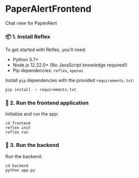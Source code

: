 # PaperAlertFrontend

Chat view for PaperAlert

### 📦 1. Install Reflex

To get started with Reflex, you'll need:

- Python 3.7+
- Node.js 12.22.0+ \(No JavaScript knowledge required!\)
- Pip dependencies: `reflex`, `openai`

Install `pip` dependencies with the provided `requirements.txt`:

```bash
pip install -r requirements.txt
```

### 🚀 2. Run the frontend application

Initialize and run the app:

```
cd frontend
reflex init
reflex run
```

### 🚀 3. Run the backend

Run the backend:

```
cd backend
python app.py
```
